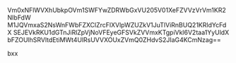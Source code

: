 Vm0xNFlWVXhUbkpOVm1SWFYwZDRWbGxVU205V01XeFZVVzVrVm1KR2NIbFdW
M1JQVmxaS2NsWnFWbFZXClZrcFlXVlpWZUZkV1JuTlViRnBUQ21KRldYcFdX
SEJEVkRKU1dGTnJiRlZpVjNoVFEyeGFSVkZVVmxKTgpiVkl6V2taa1YyUldX
bFZOUlhSRVltdEtiMWt4UlRsUVVXOUxZVmQ0ZHdvS2JIaG4KCmNzag==

bxx